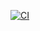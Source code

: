 [![CI](https://github.com/public-data-contest/price-finder-madam/actions/workflows/ci.yml/badge.svg)](https://github.com/public-data-contest/price-finder-madam/actions/workflows/ci.yml)
